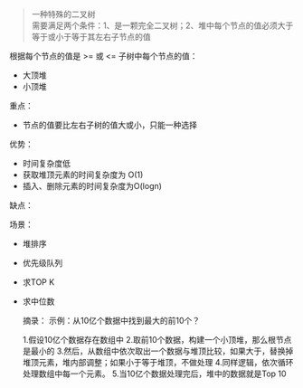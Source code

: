 > 一种特殊的二叉树<br>
> 需要满足两个条件：1、是一颗完全二叉树；2、堆中每个节点的值必须大于等于或小于等于其左右子节点的值

根据每个节点的值是 >= 或 <= 子树中每个节点的值：
- 大顶堆
- 小顶堆

重点：
- 节点的值要比左右子树的值大或小，只能一种选择

优势：
- 时间复杂度低
- 获取堆顶元素的时间复杂度为 O(1)
- 插入、删除元素的时间复杂度为O(logn)

缺点：

场景：
- 堆排序 
- 优先级队列
- 求TOP K
- 求中位数


    摘录：
    示例：从10亿个数据中找到最大的前10个？
    
    1.假设10亿个数据存在数组中
    2.取前10个数据，构建一个小顶堆，那么根节点是最小的
    3.然后，从数组中依次取出一个数据与堆顶比较，如果大于，替换掉堆顶元素，堆内部调整；如果小于等于堆顶，不做处理
    4.同样逻辑，依次循环处理数组中每一个元素。
    5.当10亿个数据处理完后，堆中的数据就是Top 10






















